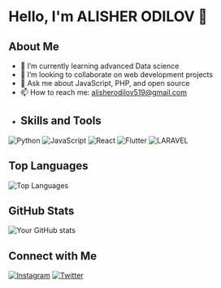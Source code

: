 # Hello, I'm ALISHER ODILOV 👋
## About Me
- 🌱 I’m currently learning advanced Data science
- 👯 I’m looking to collaborate on web development projects
- 💬 Ask me about JavaScript, PHP, and open source
- 📫 How to reach me: alisherodilov519@gmail.com
- ## Skills and Tools
![Python](https://img.shields.io/badge/-Python-3776AB?style=flat&logo=python&logoColor=white)
![JavaScript](https://img.shields.io/badge/-JavaScript-F7DF1E?style=flat&logo=javascript&logoColor=black)
![React](https://img.shields.io/badge/-React-61DAFB?style=flat&logo=react&logoColor=black)
![Flutter](https://img.shields.io/badge/-Flutter-61DAFB?style=flat&logo=flutter&logoColor=blue)
![LARAVEL](https://img.shields.io/badge/-laravel-F9322C?style=flat&logo=laravel&logoColor=white)

## Top Languages
![Top Languages](https://github-readme-stats.vercel.app/api/top-langs/?username=alisherodilov2&layout=compact)

## GitHub Stats
![Your GitHub stats](https://github-readme-stats.vercel.app/api?username=alisherodilov2&show_icons=true&theme=radical)

## Connect with Me
[![Instagram](https://img.shields.io/badge/-Instagram-0077B5?style=flat&logo=LinkedIn&logoColor=white)](https://instagram.com/alisherodilov1)
[![Twitter](https://img.shields.io/badge/-Twitter-1DA1F2?style=flat&logo=Twitter&logoColor=white)](https://twitter.com/alisher*odil0v)



